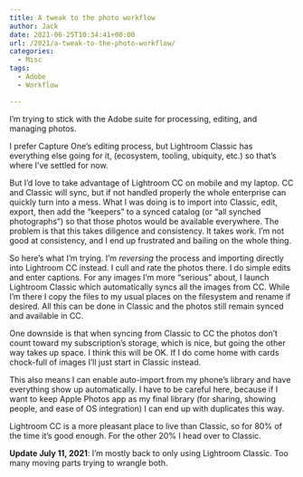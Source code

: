 ```yaml
---
title: A tweak to the photo workflow
author: Jack
date: 2021-06-25T10:34:41+00:00
url: /2021/a-tweak-to-the-photo-workflow/
categories:
  - Misc
tags:
  - Adobe
  - Workflow

---
```

<!--kg-card-begin: html-->

<p class="is-style-lead">
  I&#8217;m trying to stick with the Adobe suite for processing, editing, and managing photos.
</p>

I prefer Capture One&#8217;s editing process, but Lightroom Classic has everything else going for it, (ecosystem, tooling, ubiquity, etc.) so that&#8217;s where I&#8217;ve settled for now.

But I&#8217;d love to take advantage of Lightroom CC on mobile and my laptop. CC and Classic will sync, but if not handled properly the whole enterprise can quickly turn into a mess. What I was doing is to import into Classic, edit, export, then add the &#8220;keepers&#8221; to a synced catalog (or &#8220;all synched photographs&#8221;) so that those photos would be available everywhere. The problem is that this takes diligence and consistency. It takes work. I&#8217;m not good at consistency, and I end up frustrated and bailing on the whole thing.

So here&#8217;s what I&#8217;m trying. I&#8217;m _reversing_ the process and importing directly into Lightroom CC instead. I cull and rate the photos there. I do simple edits and enter captions. For any images I&#8217;m more &#8220;serious&#8221; about, I launch Lightroom Classic which automatically syncs all the images from CC. While I&#8217;m there I copy the files to my usual places on the filesystem and rename if desired. All this can be done in Classic and the photos still remain synced and available in CC.

One downside is that when syncing from Classic to CC the photos don&#8217;t count toward my subscription&#8217;s storage, which is nice, but going the other way takes up space. I think this will be OK. If I do come home with cards chock-full of images I&#8217;ll just start in Classic instead.

This also means I can enable auto-import from my phone&#8217;s library and have everything show up automatically. I have to be careful here, because if I want to keep Apple Photos app as my final library (for sharing, showing people, and ease of OS integration) I can end up with duplicates this way.

Lightroom CC is a more pleasant place to live than Classic, so for 80% of the time it&#8217;s good enough. For the other 20% I head over to Classic.

**Update July 11, 2021**: I&#8217;m mostly back to only using Lightroom Classic. Too many moving parts trying to wrangle both.

<!--kg-card-end: html-->